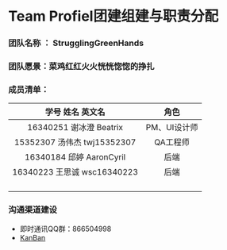 # Team Profiel团建组建与职责分配
### 团队名称 ： StrugglingGreenHands
### 团队愿景：菜鸡红红火火恍恍惚惚的挣扎
### 成员清单：
|学号  姓名 英文名|角色|
|:--:|:--:|
|16340251 谢冰澄 Beatrix | PM、UI设计师|
|15352307 汤伟杰 twj15352307|QA工程师|
|16340184 邱婷 AaronCyril|后端|
|16340223 王思诚 wsc16340223|后端|
|||
|||
|||
|||


### 沟通渠道建设
- 即时通讯QQ群：866504998
- [KanBan](https://github.com/strugglinggreenhands/SpareMoney/projects/1)

